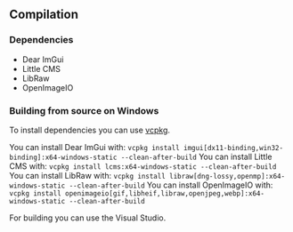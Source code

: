 ## Compilation

### Dependencies

- Dear ImGui
- Little CMS
- LibRaw
- OpenImageIO

### Building from source on Windows

To install dependencies you can use [vcpkg](https://github.com/microsoft/vcpkg).

You can install Dear ImGui with:
`vcpkg install imgui[dx11-binding,win32-binding]:x64-windows-static --clean-after-build`
You can install Little CMS with:
`vcpkg install lcms:x64-windows-static --clean-after-build`
You can install LibRaw with:
`vcpkg install libraw[dng-lossy,openmp]:x64-windows-static --clean-after-build`
You can install OpenImageIO with:
`vcpkg install openimageio[gif,libheif,libraw,openjpeg,webp]:x64-windows-static --clean-after-build`

For building you can use the Visual Studio.